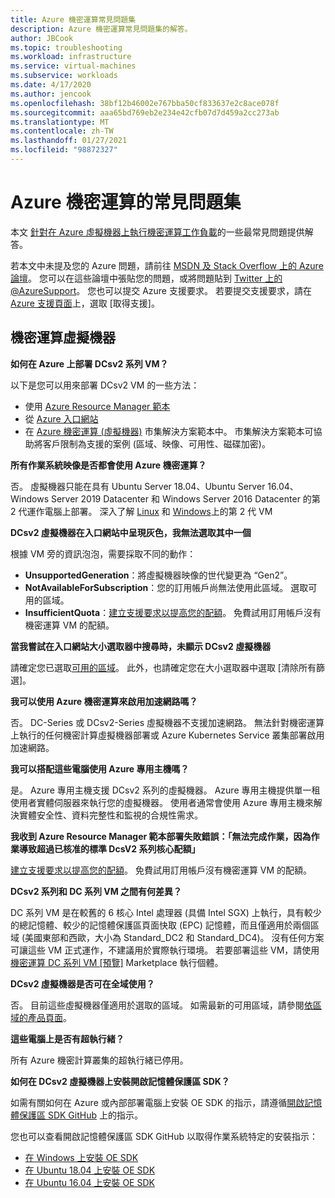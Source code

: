 ```yaml
---
title: Azure 機密運算常見問題集
description: Azure 機密運算常見問題集的解答。
author: JBCook
ms.topic: troubleshooting
ms.workload: infrastructure
ms.service: virtual-machines
ms.subservice: workloads
ms.date: 4/17/2020
ms.author: jencook
ms.openlocfilehash: 38bf12b46002e767bba50cf833637e2c8ace078f
ms.sourcegitcommit: aaa65bd769eb2e234e42cfb07d7d459a2cc273ab
ms.translationtype: MT
ms.contentlocale: zh-TW
ms.lasthandoff: 01/27/2021
ms.locfileid: "98872327"
---
```

# <a name="frequently-asked-questions-for-azure-confidential-computing"></a>Azure 機密運算的常見問題集

本文 [針對在 Azure 虛擬機器上執行機密運算工作負載](overview.md)的一些最常見問題提供解答。

若本文中未提及您的 Azure 問題，請前往 [MSDN 及 Stack Overflow 上的 Azure 論壇](https://azure.microsoft.com/support/forums/)。 您可以在這些論壇中張貼您的問題，或將問題貼到 [Twitter 上的 @AzureSupport](https://twitter.com/AzureSupport)。 您也可以提交 Azure 支援要求。 若要提交支援要求，請在 [Azure 支援頁面](https://azure.microsoft.com/support/options/)上，選取 [取得支援]。

## <a name="confidential-computing-virtual-machines"></a>機密運算虛擬機器 <a id="vm-faq"></a>

**如何在 Azure 上部署 DCsv2 系列 VM？**

以下是您可以用來部署 DCsv2 VM 的一些方法：
   - 使用 [Azure Resource Manager 範本](../virtual-machines/windows/template-description.md)
   - 從 [Azure 入口網站](https://portal.azure.com/#create/hub)
   - 在 [Azure 機密運算 (虛擬機器)](https://azuremarketplace.microsoft.com/marketplace/apps/microsoft-azure-compute.acc-virtual-machine-v2?tab=overview) 市集解決方案範本中。 市集解決方案範本可協助將客戶限制為支援的案例 (區域、映像、可用性、磁碟加密)。 

**所有作業系統映像是否都會使用 Azure 機密運算？**

否。 虛擬機器只能在具有 Ubuntu Server 18.04、Ubuntu Server 16.04、Windows Server 2019 Datacenter 和 Windows Server 2016 Datacenter 的第 2 代運作電腦上部署。 深入了解 [Linux](../virtual-machines/generation-2.md) 和 [Windows](../virtual-machines/generation-2.md)上的第 2 代 VM

**DCsv2 虛擬機器在入口網站中呈現灰色，我無法選取其中一個**

根據 VM 旁的資訊泡泡，需要採取不同的動作：
   -    **UnsupportedGeneration**：將虛擬機器映像的世代變更為 “Gen2”。
   -    **NotAvailableForSubscription**：您的訂用帳戶尚無法使用此區域。 選取可用的區域。
   -    **InsufficientQuota**：[建立支援要求以提高您的配額](../azure-portal/supportability/per-vm-quota-requests.md)。 免費試用訂用帳戶沒有機密運算 VM 的配額。 

**當我嘗試在入口網站大小選取器中搜尋時，未顯示 DCsv2 虛擬機器**

請確定您已選取[可用的區域](https://azure.microsoft.com/global-infrastructure/services/?products=virtual-machines)。 此外，也請確定您在大小選取器中選取 [清除所有篩選]。 

**我可以使用 Azure 機密運算來啟用加速網路嗎？**

 否。 DC-Series 或 DCsv2-Series 虛擬機器不支援加速網路。 無法針對機密運算上執行的任何機密計算虛擬機器部署或 Azure Kubernetes Service 叢集部署啟用加速網路。

**我可以搭配這些電腦使用 Azure 專用主機嗎？**

是。 Azure 專用主機支援 DCsv2 系列的虛擬機器。 Azure 專用主機提供單一租使用者實體伺服器來執行您的虛擬機器。 使用者通常會使用 Azure 專用主機來解決實體安全性、資料完整性和監視的合規性需求。 

**我收到 Azure Resource Manager 範本部署失敗錯誤：「無法完成作業，因為作業導致超過已核准的標準 DcsV2 系列核心配額」**

[建立支援要求以提高您的配額](../azure-portal/supportability/per-vm-quota-requests.md)。 免費試用訂用帳戶沒有機密運算 VM 的配額。 

**DCsv2 系列和 DC 系列 VM 之間有何差異？**

DC 系列 VM 是在較舊的 6 核心 Intel 處理器 (具備 Intel SGX) 上執行，具有較少的總記憶體、較少的記憶體保護區頁面快取 (EPC) 記憶體，而且僅適用於兩個區域 (美國東部和西歐，大小為 Standard_DC2 和 Standard_DC4)。 沒有任何方案可讓這些 VM 正式運作，不建議用於實際執行環境。 若要部署這些 VM，請使用[機密運算 DC 系列 VM [預覽]](https://azuremarketplace.microsoft.com/marketplace/apps/microsoft-azure-compute.confidentialcompute?tab=Overview) Marketplace 執行個體。

**DCsv2 虛擬機器是否可在全域使用？**

否。 目前這些虛擬機器僅適用於選取的區域。 如需最新的可用區域，請參閱[依區域的產品頁面](https://azure.microsoft.com/global-infrastructure/services/?products=virtual-machines)。 

**這些電腦上是否有超執行緒？**

所有 Azure 機密計算叢集的超執行緒已停用。

**如何在 DCsv2 虛擬機器上安裝開啟記憶體保護區 SDK？**
   
如需有關如何在 Azure 或內部部署電腦上安裝 OE SDK 的指示，請遵循[開啟記憶體保護區 SDK GitHub](https://github.com/openenclave/openenclave) 上的指示。
     
您也可以查看開啟記憶體保護區 SDK GitHub 以取得作業系統特定的安裝指示：
   - [在 Windows 上安裝 OE SDK](https://github.com/openenclave/openenclave/blob/master/docs/GettingStartedDocs/install_oe_sdk-Windows.md)
   - [在 Ubuntu 18.04 上安裝 OE SDK](https://github.com/openenclave/openenclave/blob/master/docs/GettingStartedDocs/install_oe_sdk-Ubuntu_18.04.md)
   - [在 Ubuntu 16.04 上安裝 OE SDK](https://github.com/openenclave/openenclave/blob/master/docs/GettingStartedDocs/install_oe_sdk-Ubuntu_16.04.md)
